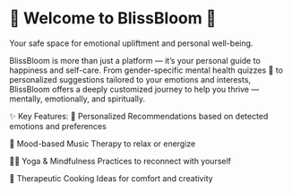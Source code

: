 # 🌸 Welcome to BlissBloom 🌈
Your safe space for emotional upliftment and personal well-being.

BlissBloom is more than just a platform — it’s your personal guide to happiness and self-care. From gender-specific mental health quizzes 🧠 to personalized suggestions tailored to your emotions and interests, BlissBloom offers a deeply customized journey to help you thrive — mentally, emotionally, and spiritually.

✨ Key Features:
🎯 Personalized Recommendations based on detected emotions and preferences

🎵 Mood-based Music Therapy to relax or energize

🧘‍♀️ Yoga & Mindfulness Practices to reconnect with yourself

🍳 Therapeutic Cooking Ideas for comfort and creativity
